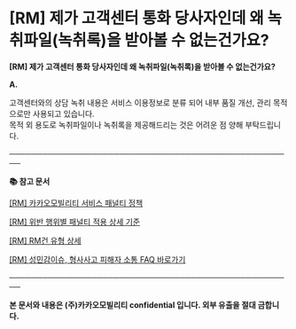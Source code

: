 # [RM] 제가 고객센터 통화 당사자인데 왜 녹취파일(녹취록)을 받아볼 수 없는건가요?

**[RM] 제가 고객센터 통화 당사자인데 왜 녹취파일(녹취록)을 받아볼 수 없는건가요?**

**A.**

고객센터와의 상담 녹취 내용은 서비스 이용정보로 분류 되어 내부 품질 개선, 관리 목적으로만 사용되고 있습니다.   
목적 외 용도로 녹취파일이나 녹취록을 제공해드리는 것은 어려운 점 양해 부탁드립니다.

**────────────────────────────────────────────────────**

**📚 참고 문서**

[[RM] 카카오모빌리티 서비스 패널티 정책](https://kakaomobilitysupport.zendesk.com/hc/ko/articles/39999418590105)

[[RM] 위반 행위별 패널티 적용 상세 기준](https://kakaomobilitysupport.zendesk.com/hc/ko/articles/40001886598553)

[[RM] RM건 유형 상세](https://kakaomobilitysupport.zendesk.com/hc/ko/articles/40002148279065)

[[RM] 성민감이슈, 형사사고 피해자 소통 FAQ 바로가기](https://kakaomobilitysupport.zendesk.com/hc/ko/sections/39995774557721--RM-%EC%84%B1%EB%AF%BC%EA%B0%90%EC%9D%B4%EC%8A%88-%ED%98%95%EC%82%AC%EC%82%AC%EA%B3%A0-%ED%94%BC%ED%95%B4%EC%9E%90-%EC%86%8C%ED%86%B5-FAQ)

**────────────────────────────────────────────────────**

**본 문서와 내용은 (주)카카오모빌리티 confidential 입니다. 외부 유출을 절대 금합니다.**
